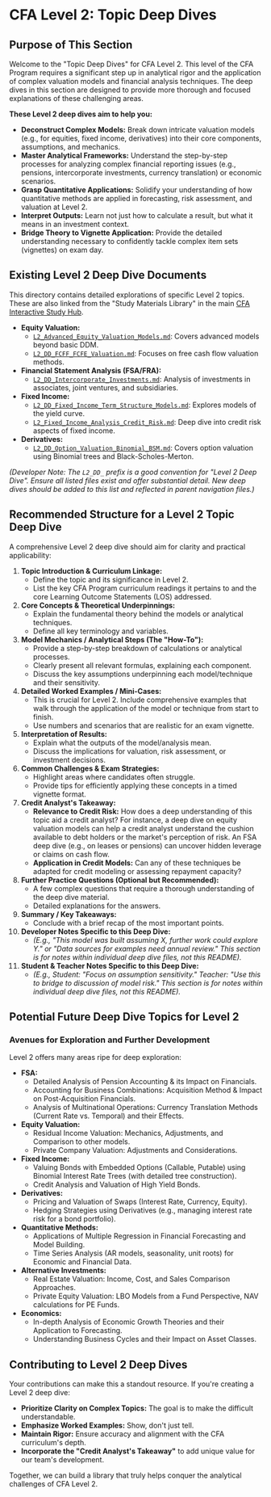 # CFA Level 2: Topic Deep Dives

## Purpose of This Section

Welcome to the "Topic Deep Dives" for CFA Level 2. This level of the CFA Program requires a significant step up in analytical rigor and the application of complex valuation models and financial analysis techniques. The deep dives in this section are designed to provide more thorough and focused explanations of these challenging areas.

**These Level 2 deep dives aim to help you:**

*   **Deconstruct Complex Models:** Break down intricate valuation models (e.g., for equities, fixed income, derivatives) into their core components, assumptions, and mechanics.
*   **Master Analytical Frameworks:** Understand the step-by-step processes for analyzing complex financial reporting issues (e.g., pensions, intercorporate investments, currency translation) or economic scenarios.
*   **Grasp Quantitative Applications:** Solidify your understanding of how quantitative methods are applied in forecasting, risk assessment, and valuation at Level 2.
*   **Interpret Outputs:** Learn not just how to calculate a result, but what it means in an investment context.
*   **Bridge Theory to Vignette Application:** Provide the detailed understanding necessary to confidently tackle complex item sets (vignettes) on exam day.

## Existing Level 2 Deep Dive Documents

This directory contains detailed explorations of specific Level 2 topics. These are also linked from the "Study Materials Library" in the main [CFA Interactive Study Hub](../../index.html).

*   **Equity Valuation:**
    *   [`L2_Advanced_Equity_Valuation_Models.md`](./L2_Advanced_Equity_Valuation_Models.md): Covers advanced models beyond basic DDM.
    *   [`L2_DD_FCFF_FCFE_Valuation.md`](./L2_DD_FCFF_FCFE_Valuation.md): Focuses on free cash flow valuation methods.
*   **Financial Statement Analysis (FSA/FRA):**
    *   [`L2_DD_Intercorporate_Investments.md`](./L2_DD_Intercorporate_Investments.md): Analysis of investments in associates, joint ventures, and subsidiaries.
*   **Fixed Income:**
    *   [`L2_DD_Fixed_Income_Term_Structure_Models.md`](./L2_DD_Fixed_Income_Term_Structure_Models.md): Explores models of the yield curve.
    *   [`L2_Fixed_Income_Analysis_Credit_Risk.md`](./L2_Fixed_Income_Analysis_Credit_Risk.md): Deep dive into credit risk aspects of fixed income.
*   **Derivatives:**
    *   [`L2_DD_Option_Valuation_Binomial_BSM.md`](./L2_DD_Option_Valuation_Binomial_BSM.md): Covers option valuation using Binomial trees and Black-Scholes-Merton.

*(Developer Note: The `L2_DD_` prefix is a good convention for "Level 2 Deep Dive". Ensure all listed files exist and offer substantial detail. New deep dives should be added to this list and reflected in parent navigation files.)*

<!-- Machine-readable indexing comment (example) -->
<!-- Index: CFA L2 Deep Dives; Topics: Equity Valuation, FCFF, FCFE, Intercorporate Investments, Term Structure, Credit Risk, Option Valuation, Binomial Trees, Black-Scholes-Merton -->

## Recommended Structure for a Level 2 Topic Deep Dive

A comprehensive Level 2 deep dive should aim for clarity and practical applicability:

1.  **Topic Introduction & Curriculum Linkage:**
    *   Define the topic and its significance in Level 2.
    *   List the key CFA Program curriculum readings it pertains to and the core Learning Outcome Statements (LOS) addressed.
2.  **Core Concepts & Theoretical Underpinnings:**
    *   Explain the fundamental theory behind the models or analytical techniques.
    *   Define all key terminology and variables.
3.  **Model Mechanics / Analytical Steps (The "How-To"):**
    *   Provide a step-by-step breakdown of calculations or analytical processes.
    *   Clearly present all relevant formulas, explaining each component.
    *   Discuss the key assumptions underpinning each model/technique and their sensitivity.
4.  **Detailed Worked Examples / Mini-Cases:**
    *   This is crucial for Level 2. Include comprehensive examples that walk through the application of the model or technique from start to finish.
    *   Use numbers and scenarios that are realistic for an exam vignette.
5.  **Interpretation of Results:**
    *   Explain what the outputs of the model/analysis mean.
    *   Discuss the implications for valuation, risk assessment, or investment decisions.
6.  **Common Challenges & Exam Strategies:**
    *   Highlight areas where candidates often struggle.
    *   Provide tips for efficiently applying these concepts in a timed vignette format.
7.  **Credit Analyst's Takeaway:**
    *   **Relevance to Credit Risk:** How does a deep understanding of this topic aid a credit analyst? For instance, a deep dive on equity valuation models can help a credit analyst understand the cushion available to debt holders or the market's perception of risk. An FSA deep dive (e.g., on leases or pensions) can uncover hidden leverage or claims on cash flow.
    *   **Application in Credit Models:** Can any of these techniques be adapted for credit modeling or assessing repayment capacity?
8.  **Further Practice Questions (Optional but Recommended):**
    *   A few complex questions that require a thorough understanding of the deep dive material.
    *   Detailed explanations for the answers.
9.  **Summary / Key Takeaways:**
    *   Conclude with a brief recap of the most important points.
10. **Developer Notes Specific to this Deep Dive:**
    *   *(E.g., "This model was built assuming X, further work could explore Y." or "Data sources for examples need annual review." This section is for notes within individual deep dive files, not this README).*
11. **Student & Teacher Notes Specific to this Deep Dive:**
    *   *(E.g., Student: "Focus on assumption sensitivity." Teacher: "Use this to bridge to discussion of model risk." This section is for notes within individual deep dive files, not this README).*

## Potential Future Deep Dive Topics for Level 2
### Avenues for Exploration and Further Development

Level 2 offers many areas ripe for deep exploration:

*   **FSA:**
    *   Detailed Analysis of Pension Accounting & its Impact on Financials.
    *   Accounting for Business Combinations: Acquisition Method & Impact on Post-Acquisition Financials.
    *   Analysis of Multinational Operations: Currency Translation Methods (Current Rate vs. Temporal) and their Effects.
*   **Equity Valuation:**
    *   Residual Income Valuation: Mechanics, Adjustments, and Comparison to other models.
    *   Private Company Valuation: Adjustments and Considerations.
*   **Fixed Income:**
    *   Valuing Bonds with Embedded Options (Callable, Putable) using Binomial Interest Rate Trees (with detailed tree construction).
    *   Credit Analysis and Valuation of High Yield Bonds.
*   **Derivatives:**
    *   Pricing and Valuation of Swaps (Interest Rate, Currency, Equity).
    *   Hedging Strategies using Derivatives (e.g., managing interest rate risk for a bond portfolio).
*   **Quantitative Methods:**
    *   Applications of Multiple Regression in Financial Forecasting and  Model Building.
    *   Time Series Analysis (AR models, seasonality, unit roots) for Economic and Financial Data.
*   **Alternative Investments:**
    *   Real Estate Valuation: Income, Cost, and Sales Comparison Approaches.
    *   Private Equity Valuation: LBO Models from a Fund Perspective, NAV calculations for PE Funds.
*   **Economics:**
    *   In-depth Analysis of Economic Growth Theories and their Application to Forecasting.
    *   Understanding Business Cycles and their Impact on Asset Classes.

## Contributing to Level 2 Deep Dives

Your contributions can make this a standout resource. If you're creating a Level 2 deep dive:

*   **Prioritize Clarity on Complex Topics:** The goal is to make the difficult understandable.
*   **Emphasize Worked Examples:** Show, don't just tell.
*   **Maintain Rigor:** Ensure accuracy and alignment with the CFA curriculum's depth.
*   **Incorporate the "Credit Analyst's Takeaway"** to add unique value for our team's development.

Together, we can build a library that truly helps conquer the analytical challenges of CFA Level 2.
